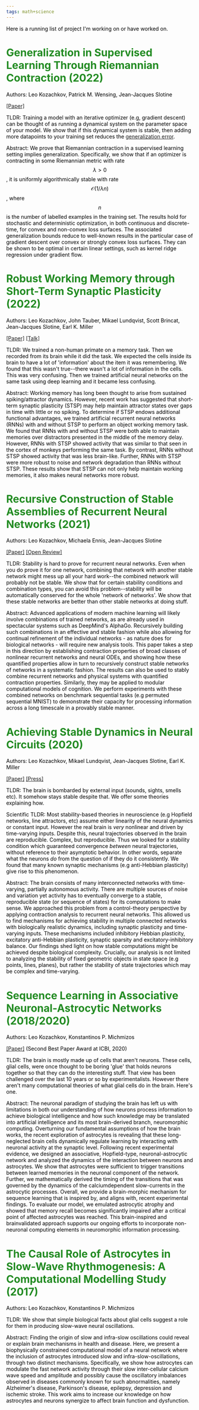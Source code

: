 ```yaml
---
tags: math+science
---
```




<style> H1{color:ForestGreen !important;} H2{color:DarkOrange !important;} p{color:Black !important;} </style>



Here is a running list of project I'm working on or have worked on. 

# Generalization in Supervised Learning Through Riemannian Contraction (2022)

Authors: Leo Kozachkov, Patrick M. Wensing, Jean-Jacques Slotine

[[Paper]](https://arxiv.org/pdf/2201.06656.pdf)

TLDR: Training a model with an iterative optimizer (e.g, gradient descent) can be thought of as running a dynamical system on the parameter space of your model. We show that if this dynamical system is stable, then adding more datapoints to your training set reduces the [generalization error](https://en.wikipedia.org/wiki/Generalization_error). 

Abstract: We prove that Riemannian contraction in a supervised learning setting implies generalization. Specifically, we show that if an optimizer is contracting in some Riemannian metric with rate $$\lambda > 0$$, it is uniformly algorithmically stable with rate $$\mathcal{O}(1/\lambda n)$$, where $$n$$ is the number of labelled examples in the training set. The results hold for stochastic and deterministic optimization, in both continuous and discrete-time, for convex and non-convex loss surfaces. The associated generalization bounds reduce to well-known results in the particular case of gradient descent over convex or strongly convex loss surfaces. They can be shown to be optimal in  certain linear settings, such as kernel ridge regression under gradient flow.

# Robust Working Memory through Short-Term Synaptic Plasticity (2022)

Authors: Leo Kozachkov, John Tauber, Mikael Lundqvist, Scott Brincat, Jean-Jacques Slotine, Earl K. Miller

[[Paper]](https://www.biorxiv.org/content/10.1101/2022.01.09.475558v1) [[Talk]](https://www.youtube.com/watch?v=xmC8CqSaZeg)

TLDR: We trained a non-human primate on a memory task. Then we recorded from its brain while it did the task. We expected the cells inside its brain to have a lot of 'information' about the item it was remembering. We found that this wasn't true--there wasn't a lot of information in the cells. This was very confusing. Then we trained artificial neural networks on the same task using deep learning and it became less confusing.

Abstract: Working memory has long been thought to arise from sustained spiking/attractor dynamics. However, recent work has suggested that short-term synaptic plasticity (STSP) may help maintain attractor states over gaps in time with little or no spiking. To determine if STSP endows additional functional advantages, we trained artificial recurrent neural networks (RNNs) with and without STSP to perform an object working memory task. We found that RNNs with and without STSP were both able to maintain memories over distractors presented in the middle of the memory delay. However, RNNs with STSP showed activity that was similar to that seen in the cortex of monkeys performing the same task. By contrast, RNNs without STSP showed activity that was less brain-like. Further, RNNs with STSP were more robust to noise and network degradation than RNNs without STSP. These results show that STSP can not only help maintain working memories, it also makes neural networks more robust.

# Recursive Construction of Stable Assemblies of Recurrent Neural Networks (2021)

Authors: Leo Kozachkov, Michaela Ennis, Jean-Jacques Slotine

[[Paper]](https://arxiv.org/abs/2106.08928) [[Open Review]](https://openreview.net/forum?id=qTBC7E4c454)

TLDR: Stability is hard to prove for recurrent neural networks. Even when you do prove it for one network, combining that network with another stable network might mess up all your hard work--the combined network will probably not be stable. We show that for certain stability conditions and combination types, you can avoid this problem--stability will be automatically conserved for the whole 'network of networks'. We show that these stable networks are better than other stable networks at doing stuff. 

Abstract: Advanced applications of modern machine learning will likely involve combinations of trained networks, as are already used in spectacular systems such as DeepMind's AlphaGo. Recursively building such combinations in an effective and stable fashion while also allowing for continual refinement of the individual networks - as nature does for biological networks - will require new analysis tools. This paper takes a step in this direction by establishing contraction properties of broad classes of nonlinear recurrent networks and neural ODEs, and showing how these quantified properties allow in turn to recursively construct stable networks of networks in a systematic fashion. The results can also be used to stably combine recurrent networks and physical systems with quantified contraction properties. Similarly, they may be applied to modular computational models of cognition. We perform experiments with these combined networks on benchmark sequential tasks (e.g permuted sequential MNIST) to demonstrate their capacity for processing information across a long timescale in a provably stable manner.

# Achieving Stable Dynamics in Neural Circuits (2020)

Authors: Leo Kozachkov, Mikael Lundqvist, Jean-Jacques Slotine, Earl K. Miller

[[Paper]](https://journals.plos.org/ploscompbiol/article?id=10.1371/journal.pcbi.1007659) [[Press]](https://picower.mit.edu/news/math-shows-how-brain-stays-stable-amid-internal-noise-and-widely-varying-world?fbclid=IwAR0o4TaX2XFfczCfu-iaZYODRhHKgpeFTcft3udFKEV4yHyODbt8fAk2ZhQ)

TLDR: The brain is bombarded by external input (sounds, sights, smells etc). It somehow stays stable despite that. We offer some theories explaining how. 

Scientific TLDR: Most stability-based theories in neuroscience (e.g Hopfield networks, line attractors, etc) assume either linearity of the neural dynamics or constant input. However the real brain is *very* nonlinear and driven by time-varying inputs. Despite this, neural trajectories observed in the brain are reproducible. Complex, but reproducible. Thus we looked for a stability condition which guaranteed convergence *between* neural trajectories, without reference to their asymptotic behavior. In other words, separate what the neurons *do* from the question of if they do it consistently. We found that many known synaptic mechanisms (e.g anti-Hebbian plasticity) give rise to this phenomenon. 

Abstract: The brain consists of many interconnected networks with time-varying, partially autonomous activity. There are multiple sources of noise and variation yet activity has to eventually converge to a stable, reproducible state (or sequence of states) for its computations to make sense. We approached this problem from a control-theory perspective by applying contraction analysis to recurrent neural networks. This allowed us to find mechanisms for achieving stability in multiple connected networks with biologically realistic dynamics, including synaptic plasticity and time-varying inputs. These mechanisms included inhibitory Hebbian plasticity, excitatory anti-Hebbian plasticity, synaptic sparsity and excitatory-inhibitory balance. Our findings shed light on how stable computations might be achieved despite biological complexity. Crucially, our analysis is not limited to analyzing the stability of fixed geometric objects in state space (e.g points, lines, planes), but rather the stability of state trajectories which may be complex and time-varying.

# Sequence Learning in Associative Neuronal-Astrocytic Networks (2018/2020)

Authors: Leo Kozachkov, Konstantinos P. Michmizos

[[Paper]](https://arxiv.org/pdf/1707.05649.pdf) (Second Best Paper Award at ICBI, 2020)

TLDR: The brain is mostly made up of cells that aren't neurons. These cells, glial cells, were once thought to be boring 'glue' that holds neurons together so that they can do the interesting stuff. That view has been challenged over the last 10 years or so by experimentalists. However there aren't many computational theories of what glial cells do in the brain. Here's one. 

Abstract: The neuronal paradigm of studying the brain has left us with limitations in both our understanding of how neurons process information to achieve biological intelligence and how such knowledge may be translated into artificial intelligence and its most brain-derived branch, neuromorphic computing. Overturning our fundamental assumptions of how the brain works, the recent exploration of astrocytes is revealing that these long-neglected brain cells dynamically regulate learning by interacting with neuronal activity at the synaptic level. Following recent experimental evidence, we designed an associative, Hopfield-type, neuronal-astrocytic network and analyzed the dynamics of the interaction between neurons and astrocytes. We show that astrocytes were sufficient to trigger transitions between learned memories in the neuronal component of the network. Further, we mathematically derived the timing of the transitions that was governed by the dynamics of the calciumdependent slow-currents in the astrocytic processes. Overall, we provide a brain-morphic mechanism for sequence learning that is inspired by, and aligns with, recent experimental findings. To evaluate our model, we emulated astrocytic atrophy and showed that memory recall becomes significantly impaired after a critical point of affected astrocytes was reached. This brain-inspired and brainvalidated approach supports our ongoing efforts to incorporate non-neuronal computing elements in neuromorphic information processing.

# The Causal Role of Astrocytes in Slow-Wave Rhythmogenesis: A Computational Modelling Study (2017)

Authors: Leo Kozachkov, Konstantinos P. Michmizos

TLDR: We show that simple biological facts about glial cells suggest a role for them in producing slow-wave neural oscillations. 

Abstract: Finding the origin of slow and infra-slow oscillations could reveal or explain brain mechanisms in health and disease. Here, we present a biophysically constrained computational model of a neural network where the inclusion of astrocytes introduced slow and infra-slow-oscillations, through two distinct mechanisms. Specifically, we show how astrocytes can modulate the fast network activity through their slow inter-cellular calcium wave speed and amplitude and possibly cause the oscillatory imbalances observed in diseases commonly known for such abnormalities, namely Alzheimer's disease, Parkinson's disease, epilepsy, depression and ischemic stroke. This work aims to increase our knowledge on how astrocytes and neurons synergize to affect brain function and dysfunction.

